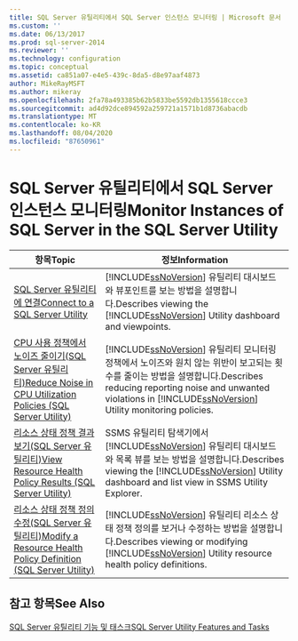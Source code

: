 ```yaml
---
title: SQL Server 유틸리티에서 SQL Server 인스턴스 모니터링 | Microsoft 문서
ms.custom: ''
ms.date: 06/13/2017
ms.prod: sql-server-2014
ms.reviewer: ''
ms.technology: configuration
ms.topic: conceptual
ms.assetid: ca851a07-e4e5-439c-8da5-d8e97aaf4873
author: MikeRayMSFT
ms.author: mikeray
ms.openlocfilehash: 2fa78a493385b62b5833be5592db1355618ccce3
ms.sourcegitcommit: ad4d92dce894592a259721a1571b1d8736abacdb
ms.translationtype: MT
ms.contentlocale: ko-KR
ms.lasthandoff: 08/04/2020
ms.locfileid: "87650961"
---
```

# <a name="monitor-instances-of-sql-server-in-the-sql-server-utility"></a><span data-ttu-id="cd08d-102">SQL Server 유틸리티에서 SQL Server 인스턴스 모니터링</span><span class="sxs-lookup"><span data-stu-id="cd08d-102">Monitor Instances of SQL Server in the SQL Server Utility</span></span>
  
  
|<span data-ttu-id="cd08d-103">항목</span><span class="sxs-lookup"><span data-stu-id="cd08d-103">Topic</span></span>|<span data-ttu-id="cd08d-104">정보</span><span class="sxs-lookup"><span data-stu-id="cd08d-104">Information</span></span>|  
|-----------|-----------------|  
|[<span data-ttu-id="cd08d-105">SQL Server 유틸리티에 연결</span><span class="sxs-lookup"><span data-stu-id="cd08d-105">Connect to a SQL Server Utility</span></span>](connect-to-a-sql-server-utility.md)|<span data-ttu-id="cd08d-106">[!INCLUDE[ssNoVersion](../../includes/ssnoversion-md.md)] 유틸리티 대시보드와 뷰포인트를 보는 방법을 설명합니다.</span><span class="sxs-lookup"><span data-stu-id="cd08d-106">Describes viewing the [!INCLUDE[ssNoVersion](../../includes/ssnoversion-md.md)] Utility dashboard and viewpoints.</span></span>|  
|[<span data-ttu-id="cd08d-107">CPU 사용 정책에서 노이즈 줄이기&#40;SQL Server 유틸리티&#41;</span><span class="sxs-lookup"><span data-stu-id="cd08d-107">Reduce Noise in CPU Utilization Policies &#40;SQL Server Utility&#41;</span></span>](reduce-noise-in-cpu-utilization-policies-sql-server-utility.md)|<span data-ttu-id="cd08d-108">[!INCLUDE[ssNoVersion](../../includes/ssnoversion-md.md)] 유틸리티 모니터링 정책에서 노이즈와 원치 않는 위반이 보고되는 횟수를 줄이는 방법을 설명합니다.</span><span class="sxs-lookup"><span data-stu-id="cd08d-108">Describes reducing reporting noise and unwanted violations in [!INCLUDE[ssNoVersion](../../includes/ssnoversion-md.md)] Utility monitoring policies.</span></span>|  
|[<span data-ttu-id="cd08d-109">리소스 상태 정책 결과 보기&#40;SQL Server 유틸리티&#41;</span><span class="sxs-lookup"><span data-stu-id="cd08d-109">View Resource Health Policy Results &#40;SQL Server Utility&#41;</span></span>](view-resource-health-policy-results-sql-server-utility.md)|<span data-ttu-id="cd08d-110">SSMS 유틸리티 탐색기에서 [!INCLUDE[ssNoVersion](../../includes/ssnoversion-md.md)] 유틸리티 대시보드와 목록 뷰를 보는 방법을 설명합니다.</span><span class="sxs-lookup"><span data-stu-id="cd08d-110">Describes viewing the [!INCLUDE[ssNoVersion](../../includes/ssnoversion-md.md)] Utility dashboard and list view in SSMS Utility Explorer.</span></span>|  
|[<span data-ttu-id="cd08d-111">리소스 상태 정책 정의 수정&#40;SQL Server 유틸리티&#41;</span><span class="sxs-lookup"><span data-stu-id="cd08d-111">Modify a Resource Health Policy Definition &#40;SQL Server Utility&#41;</span></span>](modify-a-resource-health-policy-definition-sql-server-utility.md)|<span data-ttu-id="cd08d-112">[!INCLUDE[ssNoVersion](../../includes/ssnoversion-md.md)] 유틸리티 리소스 상태 정책 정의를 보거나 수정하는 방법을 설명합니다.</span><span class="sxs-lookup"><span data-stu-id="cd08d-112">Describes viewing or modifying [!INCLUDE[ssNoVersion](../../includes/ssnoversion-md.md)] Utility resource health policy definitions.</span></span>|  
  
## <a name="see-also"></a><span data-ttu-id="cd08d-113">참고 항목</span><span class="sxs-lookup"><span data-stu-id="cd08d-113">See Also</span></span>  
 [<span data-ttu-id="cd08d-114">SQL Server 유틸리티 기능 및 태스크</span><span class="sxs-lookup"><span data-stu-id="cd08d-114">SQL Server Utility Features and Tasks</span></span>](sql-server-utility-features-and-tasks.md)  
  
  
